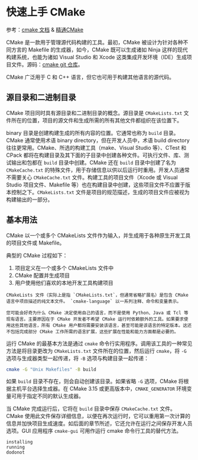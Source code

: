 # 快速上手 CMake

参考：[cmake 文档](https://cmake.org/cmake/help/latest/index.html) & [精通CMake](https://cmake.org/cmake/help/book/mastering-cmake/)

CMake 是一款用于管理源代码构建的工具。最初，CMake 被设计为针对各种不同方言的 Makefile 的生成器，如今，CMake 既可以生成诸如 Ninja 这样的现代构建系统，也能为诸如 Visual Studio 和 Xcode 这类集成开发环境（IDE）生成项目文件。源码：[cmake git 仓库](https://gitlab.kitware.com/cmake/cmake)。

CMake 广泛用于 C 和 C++ 语言，但它也可用于构建其他语言的源代码。

## 源目录和二进制目录

CMake 项目同时具有源目录和二进制目录的概念。源目录是 `CMakeLists.txt` 文件所在的位置，项目的源文件和生成所需的所有其他文件都组织在该位置下。

binary 目录是创建构建生成的所有内容的位置。它通常也称为 `build` 目录。CMake 通常使用术语 binary directory，但在开发人员中，术语 build directory 往往更常用。CMake、所选的构建工具（make、Visual Studio 等）、CTest 和 CPack 都将在构建目录及其下面的子目录中创建各种文件。可执行文件、库、测试输出和包都在 `build` 目录中创建。CMake 还在 `build` 目录中创建了名为 `CMakeCache.txt` 的特殊文件，用于存储信息以供以后运行时重用。开发人员通常不需要关心 `CMakeCache.txt` 文件。构建工具的项目文件（Xcode 或 Visual Studio 项目文件、Makefile 等）也在构建目录中创建，这些项目文件不应置于版本控制之下。`CMakeLists.txt` 文件是项目的规范描述，生成的项目文件应被视为构建输出的一部分。

## 基本用法

CMake 以一个或多个 CMakeLists 文件作为输入，并生成用于各种原生开发工具的项目文件或 Makefile。

典型的 CMake 过程如下：

1. 项目定义在一个或多个 CMakeLists 文件中
2. CMake 配置并生成项目
3. 用户使用他们喜欢的本地开发工具构建项目

```{note}
CMakeLists 文件（实际上是指 `CMakeLists.txt`，但通常省略扩展名）是包含 CMake 语言中项目描述的纯文本文件。 `cmake-language` 以一系列注释、命令和变量表示。

您可能会好奇为什么 CMake 决定使用自己的语言，而不是使用 Python、Java 或 Tcl 等现有语言。主要原因在于 CMake 开发者不希望 CMake 运行时依赖额外的工具。如果要求使用这些其他语言，所有 CMake 用户都将需要安装该语言，甚至可能是该语言的特定版本。这还不包括完成部分 CMake 工作所需的语言扩展，这些扩展在性能和能力方面都是必要的。
```

运行 CMake 的最基本方法是通过 `cmake` 命令行实用程序。调用该工具的一种常见方法是将目录更改为 `CMakeLists.txt` 文件所在的位置，然后运行 `cmake`，将 `-G` 选项与生成器类型一起传递，将 `-B` 选项与构建目录一起传递：

```bash
cmake -G "Unix Makefiles" -B build
```

如果 `build` 目录不存在，则会自动创建该目录。如果省略 `-G` 选项，CMake 将根据主机平台选择生成器。在 CMake 3.15 或更高版本中，`CMAKE_GENERATOR` 环境变量可用于指定不同的默认生成器。

当 CMake 完成运行后，它将在 `build` 目录中保存 `CMakeCache.txt` 文件。CMake 使用此文件保存详细信息，以便在再次运行时，它可以重用第一次计算的信息并加快项目生成速度。如后面的章节所述，它还允许在运行之间保存开发人员选项。GUI 应用程序 `cmake-gui` 可用作运行 cmake 命令行工具的替代方法。

```{toctree}
installing
running
dodonot
```
